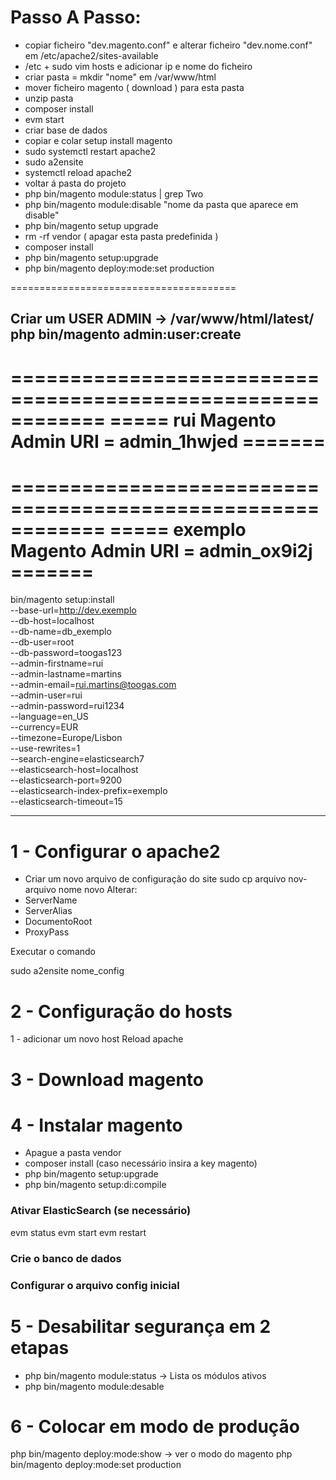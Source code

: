 # Passo A Passo:

- copiar ficheiro "dev.magento.conf" e alterar ficheiro "dev.nome.conf" em /etc/apache2/sites-available
- /etc + sudo vim hosts e adicionar ip e nome do ficheiro
- criar pasta = mkdir "nome" em /var/www/html
- mover ficheiro magento ( download ) para esta pasta
- unzip pasta
- composer install
- evm start
- criar base de dados
- copiar e colar setup install magento
- sudo systemctl restart apache2
- sudo a2ensite
- systemctl reload apache2
- voltar á pasta do projeto
- php bin/magento module:status | grep Two
- php bin/magento module:disable "nome da pasta que aparece em disable"
- php bin/magento setup upgrade
- rm -rf vendor ( apagar esta pasta predefinida )
- composer install
- php bin/magento setup:upgrade
- php bin/magento deploy:mode:set production


=======================================

## Criar um USER ADMIN ->  /var/www/html/latest/ php bin/magento admin:user:create


   ============================================================
   =====	rui Magento Admin URI = admin_1hwjed        =======
   ============================================================
   
   ============================================================
   =====	exemplo Magento Admin URI = admin_ox9i2j       =======
   ============================================================




bin/magento setup:install \
--base-url=http://dev.exemplo \
--db-host=localhost \
--db-name=db_exemplo \
--db-user=root \
--db-password=toogas123 \
--admin-firstname=rui \
--admin-lastname=martins \
--admin-email=rui.martins@toogas.com \
--admin-user=rui \
--admin-password=rui1234 \
--language=en_US \
--currency=EUR \
--timezone=Europe/Lisbon \
--use-rewrites=1 \
--search-engine=elasticsearch7 \
--elasticsearch-host=localhost \
--elasticsearch-port=9200 \
--elasticsearch-index-prefix=exemplo \
--elasticsearch-timeout=15

------------------------------------------------------------------------------------------------------------------------------------------------------------------
# 1 - Configurar o apache2
- Criar um novo arquivo de configuração do site
sudo cp arquivo nov-arquivo nome novo
Alterar:
- ServerName
- ServerAlias
- DocumentoRoot
- ProxyPass

Executar o comando 

sudo a2ensite nome_config

# 2 - Configuração do hosts
1 - adicionar um novo host 
Reload apache

# 3 - Download magento

# 4 - Instalar magento
- Apague a pasta vendor
- composer install (caso necessário insira a key magento)
- php bin/magento setup:upgrade
- php bin/magento setup:di:compile

### Ativar ElasticSearch (se necessário)

evm status
evm start
evm restart
### Crie o banco de dados

### Configurar o arquivo config inicial

# 5 - Desabilitar segurança em 2 etapas
- php bin/magento module:status -> Lista os módulos ativos
- php bin/magento module:desable 


# 6 - Colocar em modo de produção
php bin/magento deploy:mode:show -> ver o modo do magento
php bin/magento deploy:mode:set production

